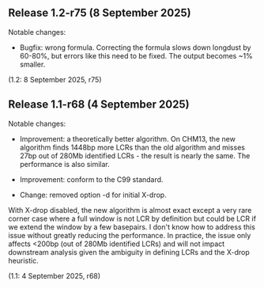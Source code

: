 Release 1.2-r75 (8 September 2025)
----------------------------------

Notable changes:

 * Bugfix: wrong formula. Correcting the formula slows down longdust by 60-80%,
   but errors like this need to be fixed. The output becomes ~1% smaller.

(1.2: 8 September 2025, r75)



Release 1.1-r68 (4 September 2025)
----------------------------------

Notable changes:

 * Improvement: a theoretically better algorithm. On CHM13, the new algorithm
   finds 1448bp more LCRs than the old algorithm and misses 27bp out of 280Mb
   identified LCRs - the result is nearly the same. The performance is also
   similar.

 * Improvement: conform to the C99 standard.

 * Change: removed option -d for initial X-drop.

With X-drop disabled, the new algorithm is almost exact except a very rare
corner case where a full window is not LCR by definition but could be LCR if we
extend the window by a few basepairs. I don't know how to address this issue
without greatly reducing the performance. In practice, the issue only affects
<200bp (out of 280Mb identified LCRs) and will not impact downstream analysis
given the ambiguity in defining LCRs and the X-drop heuristic.

(1.1: 4 September 2025, r68)
